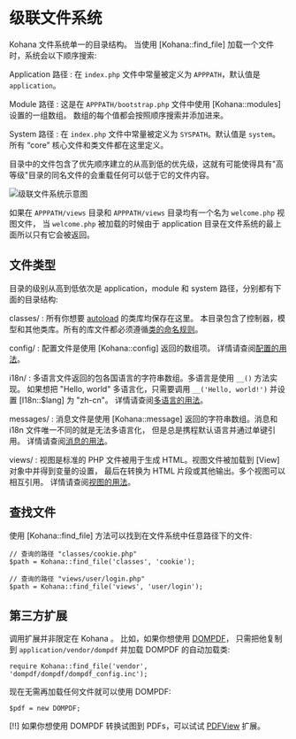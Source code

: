# 级联文件系统

Kohana 文件系统单一的目录结构。
当使用 [Kohana::find_file] 加载一个文件时，系统会以下顺序搜索:

Application 路径
: 在 `index.php` 文件中常量被定义为 `APPPATH`，默认值是 `application`。

Module 路径
: 这是在 `APPPATH/bootstrap.php` 文件中使用 [Kohana::modules] 设置的一组数组。
  数组的每个值都会按照顺序搜索并添加进来。

System 路径
: 在 `index.php` 文件中常量被定义为 `SYSPATH`。默认值是 `system`。
所有 “core” 核心文件和类文件都在这里定义。

目录中的文件包含了优先顺序建立的从高到低的优先级，这就有可能使得具有"高等级"目录的同名文件的会重载任何可以低于它的文件内容。

![级联文件系统示意图](img/cascading_filesystem.png)

如果在 `APPPATH/views` 目录和 `APPPATH/views` 目录均有一个名为 `welcome.php` 视图文件，
当 `welcome.php` 被加载的时候由于 application 目录在文件系统的最上面所以只有它会被返回。

## 文件类型

目录的级别从高到低依次是 application，module 和 system 路径，分别都有下面的目录结构:

classes/
:  所有你想要 [autoload](using.autoloading) 的类库均保存在这里。
   本目录包含了控制器，模型和其他类库。所有的库文件都必须遵循[类的命名规则](about.conventions#classes)。

config/
:  配置文件是使用 [Kohana::config] 返回的数组项。
   详情请查阅[配置的用法](using.configuration)。

i18n/
:  多语言文件返回的包各国语言的字符串数组。多语言是使用 `__()` 方法实现。
   如果想把 "Hello, world" 多语言化，只需要调用 `__('Hello, world!')` 并设置 
   [I18n::$lang] 为  "zh-cn"。
   详情请查阅[多语言的用法](using.translation)。

messages/
:  消息文件是使用 [Kohana::message] 返回的字符串数组。消息和 i18n 文件唯一不同的就是无法多语言化，
   但是总是携程默认语言并通过单键引用。
   详情请查阅[消息的用法](using.messages)。

views/
:  视图是标准的 PHP 文件被用于生成 HTML。视图文件被加载到 [View] 对象中并得到变量的设置，
   最后在转换为 HTML 片段或其他输出。多个视图可以相互引用。
   详情请查阅[视图的用法](using.views)。

## 查找文件

使用 [Kohana::find_file] 方法可以找到在文件系统中任意路径下的文件:

    // 查询的路径 "classes/cookie.php"
    $path = Kohana::find_file('classes', 'cookie');

    // 查询的路径 "views/user/login.php"
    $path = Kohana::find_file('views', 'user/login');


## 第三方扩展

调用扩展并非限定在 Kohana 。
比如，如果你想使用 [DOMPDF](http://code.google.com/p/dompdf)，
只需把他复制到 `application/vendor/dompdf` 并加载 DOMPDF 的自动加载类:

    require Kohana::find_file('vendor', 'dompdf/dompdf/dompdf_config.inc');

现在无需再加载任何文件就可以使用 DOMPDF:

    $pdf = new DOMPDF;

[!!] 如果你想使用 DOMPDF 转换试图到 PDFs，可以试试 [PDFView](http://github.com/shadowhand/pdfview) 扩展。
